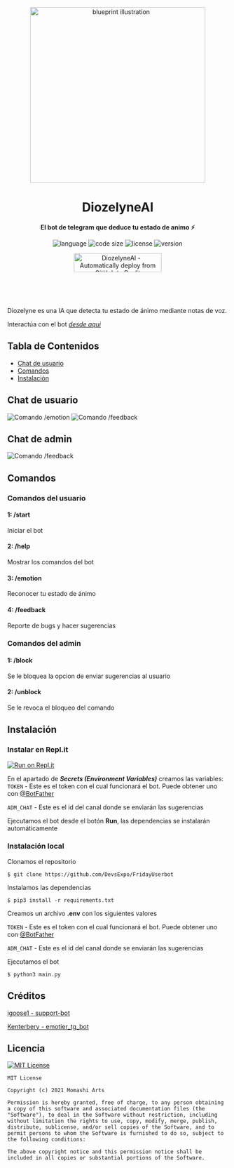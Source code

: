 <div align="center">
  <img src="imgs/mioree.png" width="400" height="400" alt="blueprint illustration">
  <h1>DiozelyneAI</h1>
  <p>
    <b>El bot de telegram que deduce tu estado de animo ⚡️</b>
  </p>
  <p>
    <img alt="language" src="https://img.shields.io/github/languages/top/Mashi31/DiozelyneAI?style=flat-square" >
    <img alt="code size" src="https://img.shields.io/github/languages/code-size/Mashi31/DiozelyneAI?style=flat-square">
    <img alt="license" src="https://img.shields.io/github/license/Mashi31/DiozelyneAI?style=flat-square">
    <img alt="version" src="https://img.shields.io/github/v/release/Mashi31/DiozelyneAI?style=flat-square">
    </p>
      <p>
        <a href="https://replit.com/@crishan0531/DiozelyneAI" target="_blank"><img src="https://repl.it/badge/github/crishan0531/DiozelyneAI" alt="DiozelyneAI - Automatically deploy from GitHub to Replit" style="width: 200px; height: 43px;" width="200" height="43" /></a>
      </p>
    <br>
    <br>
    <br>
</div>

Diozelyne es una IA que detecta tu estado de ánimo mediante notas de voz.

Interactúa con el bot [_desde aqui_](https://t.me/DiozelyneBot)

## Tabla de Contenidos

- [Chat de usuario](#chat)
- [Comandos](#comandos)
- [Instalación](#instalacion)

## Chat de usuario

![Comando /emotion](imgs/dz1.jpg)
![Comando /feedback](imgs/dz2.jpg)

## Chat de admin

![Comando /feedback](imgs/dz3.jpg)

## Comandos 

### Comandos del usuario

#### 1: /start

  Iniciar el bot

#### 2: /help 

  Mostrar los comandos del bot 

#### 3: /emotion

  Reconocer tu estado de ánimo 

#### 4: /feedback

  Reporte de bugs y hacer sugerencias

### Comandos del admin

#### 1: /block

  Se le bloquea la opcion de enviar sugerencias al usuario

#### 2: /unblock 

  Se le revoca el bloqueo del comando

## Instalación

### Instalar en Repl.it
[![Run on Repl.it](https://repl.it/badge/github/crishan0531/DiozelyneAI)](https://replit.com/@crishan0531/DiozelyneAI)

En el apartado de ***Secrets (Environment Variables)*** creamos las variables:
`TOKEN` - Este es el token con el cual funcionará el bot.
Puede obtener uno con [@BotFather](https://t.me/botfather)

`ADM_CHAT` - Este es el id del canal donde se enviarán las sugerencias

Ejecutamos el bot desde el botón **Run**, las dependencias se instalarán automáticamente


### Instalación local

Clonamos el repositorio
```
$ git clone https://github.com/DevsExpo/FridayUserbot
```
Instalamos las dependencias
```
$ pip3 install -r requirements.txt
```
Creamos un archivo **.env** con los siguientes valores

`TOKEN` - Este es el token con el cual funcionará el bot.
Puede obtener uno con [@BotFather](https://t.me/botfather)

`ADM_CHAT` - Este es el id del canal donde se enviarán las sugerencias

Ejecutamos el bot
```
$ python3 main.py
```

## Créditos

[igoose1 - support-bot](https://github.com/igoose1/support-bot)

[Kenterbery - emotier_tg_bot](https://github.com/Kenterbery/emotier_tg_bot)

## Licencia
[![MIT License](https://upload.wikimedia.org/wikipedia/commons/thumb/0/0c/MIT_logo.svg/220px-MIT_logo.svg.png)](https://github.com/Mashi31/DiozelyneAI/blob/master/LICENSE.md)
```
MIT License

Copyright (c) 2021 Momashi Arts

Permission is hereby granted, free of charge, to any person obtaining a copy of this software and associated documentation files (the "Software"), to deal in the Software without restriction, including without limitation the rights to use, copy, modify, merge, publish, distribute, sublicense, and/or sell copies of the Software, and to permit persons to whom the Software is furnished to do so, subject to the following conditions:

The above copyright notice and this permission notice shall be included in all copies or substantial portions of the Software.
```